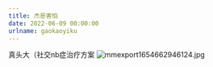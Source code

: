 ```yaml
---
title: 杰哥害怕
date: 2022-06-09 00:00:00
urlname: gaokaoyiku
---
```


真头大（社交nb症治疗方案
![mmexport1654662946124.jpg](https://s2.loli.net/2022/06/10/ahCSFJ7djZrpvKE.jpg)